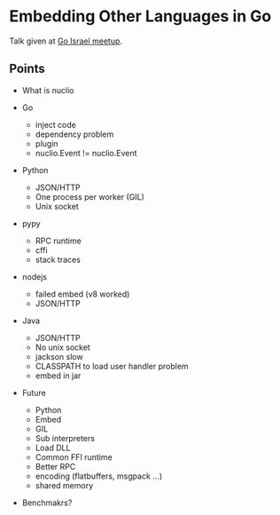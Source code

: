 # Embedding Other Languages in Go

Talk given at [Go Israel meetup][meetup].

[meetup]: https://www.meetup.com/Go-Israel/events/kjvczlyxhbdb/


## Points
- What is nuclio
- Go
    - inject code
	- dependency problem
    - plugin
	- nuclio.Event != nuclio.Event
- Python
    - JSON/HTTP
    - One process per worker (GIL)
    - Unix socket
- pypy
    - RPC runtime
    - cffi
    - stack traces
- nodejs
    - failed embed (v8 worked)
    - JSON/HTTP  
- Java
    - JSON/HTTP
    - No unix socket
    - jackson slow
    - CLASSPATH to load user handler problem
    - embed in jar
- Future
    - Python
	- Embed
	- GIL
	- Sub interpreters
	- Load DLL 
    - Common FFI runtime
    - Better RPC
	- encoding (flatbuffers, msgpack ...)
	- shared memory

- Benchmakrs?
